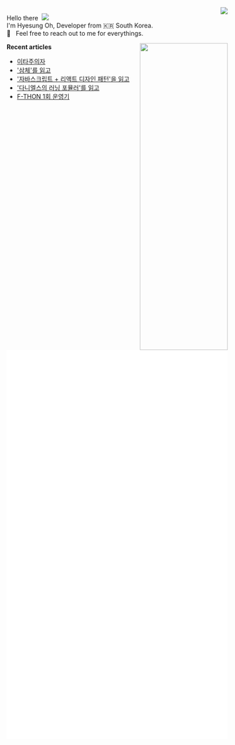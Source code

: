 <img align="right" src="https://hits.seeyoufarm.com/api/count/incr/badge.svg?url=https%3A%2F%2Fgithub.com%2Fhyesungoh%2Fhit-counter&count_bg=%238be9fd&title_bg=%2344475a&icon=riotgames.svg&icon_color=%23E7E7E7&title=hits&edge_flat=false">

<p align="left">

Hello there&nbsp; <img width=40 src="https://cdn.jsdelivr.net/gh/Th3Wall/assets-cdn/PersonalGithubReadme/HandGreet.gif" width="35px" /><br/>
I'm Hyesung Oh, Developer from :kr: South Korea. <br/>
💬 &nbsp; Feel free to reach out to me for everythings.<br/>

</p>

<img align="right" src="https://render.gitanimals.org/lines/hyesungoh?pet-id=589962073398233318" width="200" height="700" />  

<p align="left">

**Recent articles**
<!-- BLOG-POST-LIST:START -->
- [이타주의자](https://www.hyesungoh.xyz/second-half-of-2024)
- [&#39;삼체&#39;를 읽고](https://www.hyesungoh.xyz/삼체)
- [&#39;자바스크립트 + 리액트 디자인 패턴&#39;을 읽고](https://www.hyesungoh.xyz/자바스크립트-리액트-디자인-패턴)
- [&#39;다니엘스의 러닝 포뮬러&#39;를 읽고](https://www.hyesungoh.xyz/러닝-포뮬러)
- [F-THON 1회 운영기](https://www.hyesungoh.xyz/f-thon-1st)
<!-- BLOG-POST-LIST:END -->

![Metrics](/github-metrics.svg)

</p>
